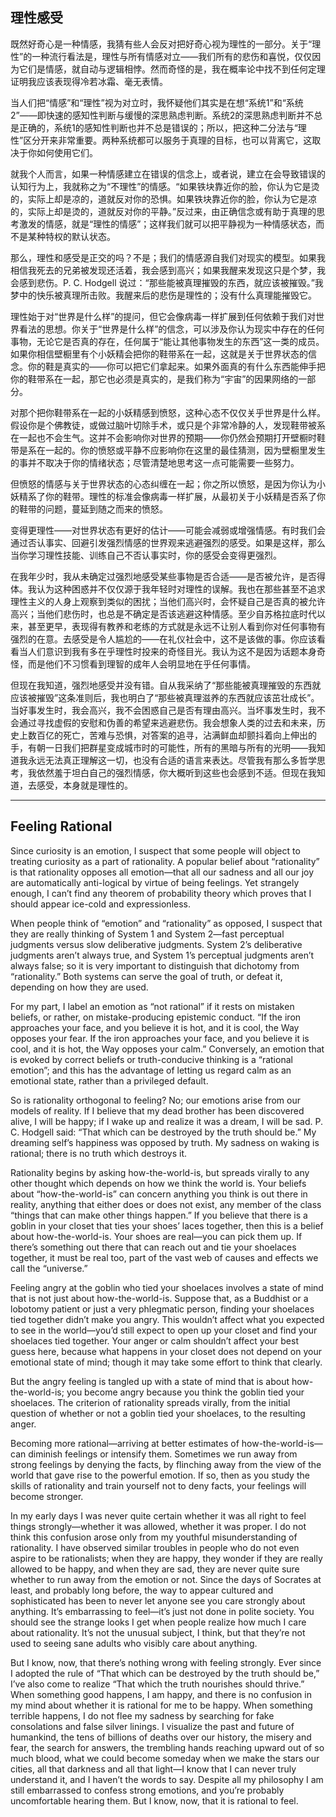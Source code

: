 ## 理性感受

既然好奇心是一种情感，我猜有些人会反对把好奇心视为理性的一部分。关于“理性”的一种流行看法是，理性与所有情感对立——我们所有的悲伤和喜悦，仅仅因为它们是情感，就自动与逻辑相悖。然而奇怪的是，我在概率论中找不到任何定理证明我应该表现得冷若冰霜、毫无表情。

当人们把“情感”和“理性”视为对立时，我怀疑他们其实是在想“系统1”和“系统2”——即快速的感知性判断与缓慢的深思熟虑判断。系统2的深思熟虑判断并不总是正确的，系统1的感知性判断也并不总是错误的；所以，把这种二分法与“理性”区分开来非常重要。两种系统都可以服务于真理的目标，也可以背离它，这取决于你如何使用它们。

就我个人而言，如果一种情感建立在错误的信念上，或者说，建立在会导致错误的认知行为上，我就称之为“不理性”的情感。“如果铁块靠近你的脸，你认为它是烫的，实际上却是凉的，道就反对你的恐惧。如果铁块靠近你的脸，你认为它是凉的，实际上却是烫的，道就反对你的平静。”反过来，由正确信念或有助于真理的思考激发的情感，就是“理性的情感”；这样我们就可以把平静视为一种情感状态，而不是某种特权的默认状态。

那么，理性和感受是正交的吗？不是；我们的情感源自我们对现实的模型。如果我相信我死去的兄弟被发现还活着，我会感到高兴；如果我醒来发现这只是个梦，我会感到悲伤。P. C. Hodgell 说过：“那些能被真理摧毁的东西，就应该被摧毁。”我梦中的快乐被真理所击败。我醒来后的悲伤是理性的；没有什么真理能摧毁它。

理性始于对“世界是什么样”的提问，但它会像病毒一样扩展到任何依赖于我们对世界看法的思想。你关于“世界是什么样”的信念，可以涉及你认为现实中存在的任何事物，无论它是否真的存在，任何属于“能让其他事物发生的东西”这一类的成员。如果你相信壁橱里有个小妖精会把你的鞋带系在一起，这就是关于世界状态的信念。你的鞋是真实的——你可以把它们拿起来。如果外面真的有什么东西能伸手把你的鞋带系在一起，那它也必须是真实的，是我们称为“宇宙”的因果网络的一部分。

对那个把你鞋带系在一起的小妖精感到愤怒，这种心态不仅仅关乎世界是什么样。假设你是个佛教徒，或做过脑叶切除手术，或只是个非常冷静的人，发现鞋带被系在一起也不会生气。这并不会影响你对世界的预期——你仍然会预期打开壁橱时鞋带是系在一起的。你的愤怒或平静不应影响你在这里的最佳猜测，因为壁橱里发生的事并不取决于你的情绪状态；尽管清楚地思考这一点可能需要一些努力。

但愤怒的情感与关于世界状态的心态纠缠在一起；你之所以愤怒，是因为你认为小妖精系了你的鞋带。理性的标准会像病毒一样扩展，从最初关于小妖精是否系了你的鞋带的问题，蔓延到随之而来的愤怒。

变得更理性——对世界状态有更好的估计——可能会减弱或增强情感。有时我们会通过否认事实、回避引发强烈情感的世界观来逃避强烈的感受。如果是这样，那么当你学习理性技能、训练自己不否认事实时，你的感受会变得更强烈。

在我年少时，我从未确定过强烈地感受某些事物是否合适——是否被允许，是否得体。我认为这种困惑并不仅仅源于我年轻时对理性的误解。我也在那些甚至不追求理性主义的人身上观察到类似的困扰；当他们高兴时，会怀疑自己是否真的被允许高兴；当他们悲伤时，也总是不确定是否该逃避这种情感。至少自苏格拉底时代以来，甚至更早，表现得有教养和老练的方式就是永远不让别人看到你对任何事物有强烈的在意。去感受是令人尴尬的——在礼仪社会中，这不是该做的事。你应该看看当人们意识到我有多在乎理性时投来的奇怪目光。我认为这不是因为话题本身奇怪，而是他们不习惯看到理智的成年人会明显地在乎任何事情。

但现在我知道，强烈地感受并没有错。自从我采纳了“那些能被真理摧毁的东西就应该被摧毁”这条准则后，我也明白了“那些被真理滋养的东西就应该茁壮成长”。当好事发生时，我会高兴，我不会困惑自己是否有理由高兴。当坏事发生时，我不会通过寻找虚假的安慰和伪善的希望来逃避悲伤。我会想象人类的过去和未来，历史上数百亿的死亡，苦难与恐惧，对答案的追寻，沾满鲜血却颤抖着向上伸出的手，有朝一日我们把群星变成城市时的可能性，所有的黑暗与所有的光明——我知道我永远无法真正理解这一切，也没有合适的语言来表达。尽管我有那么多哲学思考，我依然羞于坦白自己的强烈情感，你大概听到这些也会感到不适。但现在我知道，去感受，本身就是理性的。

---

## Feeling Rational

Since curiosity is an emotion, I suspect that some people will object to treating curiosity as a part of rationality. A popular belief about “rationality” is that rationality opposes all emotion—that all our sadness and all our joy are automatically anti-logical by virtue of being feelings. Yet strangely enough, I can’t find any theorem of probability theory which proves that I should appear ice-cold and expressionless.

When people think of “emotion” and “rationality” as opposed, I suspect that they are really thinking of System 1 and System 2—fast perceptual judgments versus slow deliberative judgments. System 2’s deliberative judgments aren’t always true, and System 1’s perceptual judgments aren’t always false; so it is very important to distinguish that dichotomy from “rationality.” Both systems can serve the goal of truth, or defeat it, depending on how they are used.

For my part, I label an emotion as “not rational” if it rests on mistaken beliefs, or rather, on mistake-producing epistemic conduct. “If the iron approaches your face, and you believe it is hot, and it is cool, the Way opposes your fear. If the iron approaches your face, and you believe it is cool, and it is hot, the Way opposes your calm.” Conversely, an emotion that is evoked by correct beliefs or truth-conducive thinking is a “rational emotion”; and this has the advantage of letting us regard calm as an emotional state, rather than a privileged default.

So is rationality orthogonal to feeling? No; our emotions arise from our models of reality. If I believe that my dead brother has been discovered alive, I will be happy; if I wake up and realize it was a dream, I will be sad. P. C. Hodgell said: “That which can be destroyed by the truth should be.” My dreaming self’s happiness was opposed by truth. My sadness on waking is rational; there is no truth which destroys it.

Rationality begins by asking how-the-world-is, but spreads virally to any other thought which depends on how we think the world is. Your beliefs about “how-the-world-is” can concern anything you think is out there in reality, anything that either does or does not exist, any member of the class “things that can make other things happen.” If you believe that there is a goblin in your closet that ties your shoes’ laces together, then this is a belief about how-the-world-is. Your shoes are real—you can pick them up. If there’s something out there that can reach out and tie your shoelaces together, it must be real too, part of the vast web of causes and effects we call the “universe.”

Feeling angry at the goblin who tied your shoelaces involves a state of mind that is not just about how-the-world-is. Suppose that, as a Buddhist or a lobotomy patient or just a very phlegmatic person, finding your shoelaces tied together didn’t make you angry. This wouldn’t affect what you expected to see in the world—you’d still expect to open up your closet and find your shoelaces tied together. Your anger or calm shouldn’t affect your best guess here, because what happens in your closet does not depend on your emotional state of mind; though it may take some effort to think that clearly.

But the angry feeling is tangled up with a state of mind that is about how-the-world-is; you become angry because you think the goblin tied your shoelaces. The criterion of rationality spreads virally, from the initial question of whether or not a goblin tied your shoelaces, to the resulting anger.

Becoming more rational—arriving at better estimates of how-the-world-is—can diminish feelings or intensify them. Sometimes we run away from strong feelings by denying the facts, by flinching away from the view of the world that gave rise to the powerful emotion. If so, then as you study the skills of rationality and train yourself not to deny facts, your feelings will become stronger.

In my early days I was never quite certain whether it was all right to feel things strongly—whether it was allowed, whether it was proper. I do not think this confusion arose only from my youthful misunderstanding of rationality. I have observed similar troubles in people who do not even aspire to be rationalists; when they are happy, they wonder if they are really allowed to be happy, and when they are sad, they are never quite sure whether to run away from the emotion or not. Since the days of Socrates at least, and probably long before, the way to appear cultured and sophisticated has been to never let anyone see you care strongly about anything. It’s embarrassing to feel—it’s just not done in polite society. You should see the strange looks I get when people realize how much I care about rationality. It’s not the unusual subject, I think, but that they’re not used to seeing sane adults who visibly care about anything.

But I know, now, that there’s nothing wrong with feeling strongly. Ever since I adopted the rule of “That which can be destroyed by the truth should be,” I’ve also come to realize “That which the truth nourishes should thrive.” When something good happens, I am happy, and there is no confusion in my mind about whether it is rational for me to be happy. When something terrible happens, I do not flee my sadness by searching for fake consolations and false silver linings. I visualize the past and future of humankind, the tens of billions of deaths over our history, the misery and fear, the search for answers, the trembling hands reaching upward out of so much blood, what we could become someday when we make the stars our cities, all that darkness and all that light—I know that I can never truly understand it, and I haven’t the words to say. Despite all my philosophy I am still embarrassed to confess strong emotions, and you’re probably uncomfortable hearing them. But I know, now, that it is rational to feel.